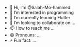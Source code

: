 - 👋 Hi, I’m @Salah-Mo-hammed
- 👀 I’m interested in  programming
- 🌱 I’m currently learning Flutter
- 💞️ I’m looking to collaborate on ...
- 📫 How to reach me ...
- 😄 Pronouns: ...
- ⚡ Fun fact: ...

<!---
Salah-Mo-hammed/Salah-Mo-hammed is a ✨ special ✨ repository because its `README.md` (this file) appears on your GitHub profile.
You can click the Preview link to take a look at your changes.
--->
